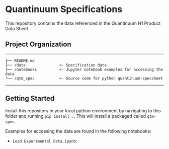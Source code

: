 # Quantinuum Specifications

This repository contains the data referenced in the Quantinuum H1 Product Data Sheet.

## Project Organization
------------

    ├── README.md          
    ├── /data               <- Specification data
    ├── /notebooks          <- Jupyter notebook examples for accessing the data
    └── /qtm_spec           <- Source code for python quantinuum-specsheet

--------

## Getting Started

Install this repository in your local python environment by navigating to this folder and running `pip install .`. This will install a packaged called `qtm-spec`.

Examples for accessing the data are found in the following notebooks:
- `Load Experimental Data.ipynb`: 